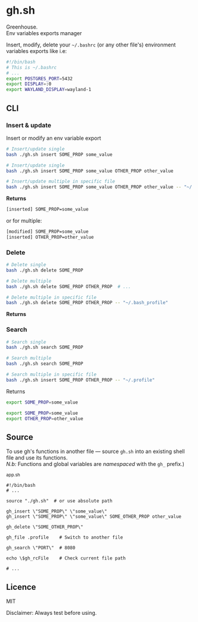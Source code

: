 # gh.sh
Greenhouse.  
Env variables exports manager

Insert, modify, delete your `~/.bashrc` (or any other file's) environment variables exports like i.e:

```sh
#!/bin/bash
# This is ~/.bashrc
# ...
export POSTGRES_PORT=5432
export DISPLAY=:0
export WAYLAND_DISPLAY=wayland-1
```

## CLI

### Insert &amp; update

Insert or modify an env variable export

```sh
# Insert/update single
bash ./gh.sh insert SOME_PROP some_value

# Insert/update single 
bash ./gh.sh insert SOME_PROP some_value OTHER_PROP other_value 

# Insert/update multiple in specific file
bash ./gh.sh insert SOME_PROP some_value OTHER_PROP other_value -- "~/.profile"
```

**Returns**

```sh
[inserted] SOME_PROP=some_value
```
or for multiple:
```sh
[modified] SOME_PROP=some_value
[inserted] OTHER_PROP=other_value
```

### Delete

```sh
# Delete single
bash ./gh.sh delete SOME_PROP

# Delete multiple
bash ./gh.sh delete SOME_PROP OTHER_PROP  # ...

# Delete multiple in specific file
bash ./gh.sh delete SOME_PROP OTHER_PROP -- "~/.bash_profile"
```

**Returns**

### Search

```sh
# Search single
bash ./gh.sh search SOME_PROP

# Search multiple
bash ./gh.sh search SOME_PROP 

# Search multiple in specific file
bash ./gh.sh insert SOME_PROP OTHER_PROP -- "~/.profile"
```
Returns

```sh
export SOME_PROP=some_value
```
```sh
export SOME_PROP=some_value
export OTHER_PROP=other_value
```

## Source

To use gh's functions in another file — source `gh.sh` into an existing shell file and use its functions.  
*N.b:* Functions and global variables are *namespaced* with the `gh_` prefix.)

<sub>app.sh</sub>
```
#!/bin/bash
# ...

source "./gh.sh"  # or use absolute path

gh_insert \"SOME_PROP\" \"some_value\"
gh_insert \"SOME_PROP\" \"some_value\" SOME_OTHER_PROP other_value

gh_delete \"SOME_OTHER_PROP\"

gh_file .profile    # Switch to another file

gh_search \"PORT\"  # 8080

echo \$gh_rcFile    # Check current file path

# ...
```

## Licence

MIT

Disclaimer: Always test before using.
